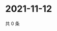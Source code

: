 # 2021-11-12

共 0 条

<!-- BEGIN WEIBO -->
<!-- 最后更新时间 Fri Nov 12 2021 21:18:15 GMT+0800 (China Standard Time) -->

<!-- END WEIBO -->
